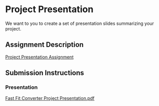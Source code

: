 # Project Presentation
We want to you to create a set of presentation slides summarizing your project.

## Assignment Description
[Project Presentation Assignment](https://education.launchcode.org/liftoff/modules/assignments/project-presentation)

## Submission Instructions

### Presentation
[Fast Fit Converter Project Presentation.pdf](https://github.com/ToryJ8/liftoff-assignments/files/10231989/Fast.Fit.Converter.Project.Presentation.pdf)
